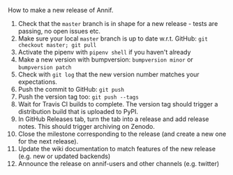 How to make a new release of Annif.

1. Check that the `master` branch is in shape for a new release - tests are passing, no open issues etc.
2. Make sure your local `master` branch is up to date w.r.t. GitHub: `git checkout master; git pull`
3. Activate the pipenv with `pipenv shell` if you haven't already
4. Make a new version with bumpversion: `bumpversion minor` or `bumpversion patch`
5. Check with `git log` that the new version number matches your expectations.
6. Push the commit to GitHub: `git push`
7. Push the version tag too: `git push --tags`
8. Wait for Travis CI builds to complete. The version tag should trigger a distribution build that is uploaded to PyPI.
9. In GitHub Releases tab, turn the tab into a release and add release notes. This should trigger archiving on Zenodo.
10. Close the milestone corresponding to the release (and create a new one for the next release).
11. Update the wiki documentation to match features of the new release (e.g. new or updated backends)
12. Announce the release on annif-users and other channels (e.g. twitter) 